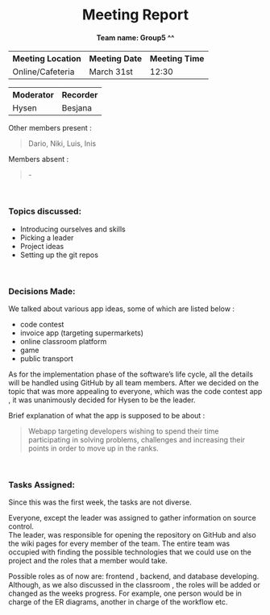 

<div align="center">
    <h1> Meeting Report </h1>
    <h4> Team name: Group5 ^^</h4> 
</div>

<div align="center">
    <table width="100%">
    <tr>
        <th>Meeting Location</th>
        <th>Meeting Date</th>
        <th>Meeting Time</th>
    </tr>
    <tr>
        <td>Online/Cafeteria</td>
        <td>March 31st </td>
        <td>12:30</td>
    </tr>
    </table>
    <table width="100%">
    <tr>
        <th>Moderator</th>
        <th>Recorder</th>
    </tr>
    <tr>
        <td>Hysen</td>
        <td>Besjana</td>
    </tr>
    </table>
</div>

Other members present :
>Dario, Niki, Luis, Inis

Members absent :
>\-

<br>

### Topics discussed:  
- Introducing ourselves and skills
- Picking a leader 
- Project ideas
- Setting up the git repos

<br>

### Decisions Made:
We talked about various app ideas, some of which are listed below :
-	code contest
-	invoice app (targeting supermarkets)
-	online classroom platform 
-	game
-	public transport

As for the implementation phase of the software’s life cycle, all the details will be handled using GitHub by all team members.
After we decided on the topic that was more appealing to everyone, which was the code contest app , it was unanimously decided for Hysen to be the leader.

Brief explanation of what the app is supposed to be about :

> Webapp targeting developers wishing to spend their time participating in solving problems, challenges and increasing their points in order to move up in the ranks.

<br>

### Tasks Assigned:

Since this was the first week, the tasks are not diverse.

Everyone, except the leader was assigned to gather information on source control.  
The leader, was responsible for opening the repository on GitHub and also the wiki pages for every member of the team. The entire team was occupied with finding the possible technologies that we could use on the project and the roles that a member would take.

Possible roles as of now are: frontend , backend, and database developing.
Although, as we also discussed in the classroom , the roles will be added or changed as the weeks progress. For example, one person would be in charge of the ER diagrams, another in charge of the workflow etc.
